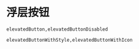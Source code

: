 # 浮层按钮


```widgetsRow
elevatedButton,elevatedButtonDisabled
```
```widgetsRow
elevatedButtonWithStyle,elevatedButtonWithIcon
```



